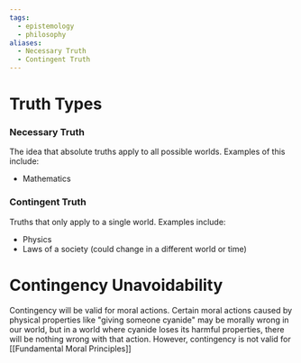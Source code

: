 ```yaml
---
tags:
  - epistemology
  - philosophy
aliases:
  - Necessary Truth
  - Contingent Truth
---
```

# Truth Types
### Necessary Truth
The idea that absolute truths apply to all possible worlds.
Examples of this include:
- Mathematics
### Contingent Truth
Truths that only apply to a single world.
Examples include:
- Physics
- Laws of a society (could change in a different world or time)
# Contingency Unavoidability
Contingency will be valid for moral actions.
Certain moral actions caused by physical properties like "giving someone cyanide" may be morally wrong in our world, but in a world where cyanide loses its harmful properties, there will be nothing wrong with that action.
However, contingency is not valid for [[Fundamental Moral Principles]]